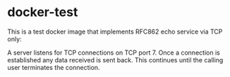 docker-test
===========

This is a test docker image that implements RFC862 echo service via TCP only:

A server listens for TCP connections on TCP port 7.  Once a
connection is established any data received is sent back.  This
continues until the calling user terminates the connection.
